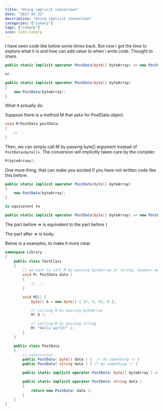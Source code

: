 ```yaml
---
title: "Using implicit conversion"
date: "2017-01-22"
description: "Using implicit conversion"
categories: ["csharp"]
tags: ["csharp"]
icon: icon-csharp
---
```




I have seen code like below some times back. But now i got the time to explore what it is and how can add value to when i write code. Thought to share.

```csharp
public static implicit operator PostData(byte[] byteArray) => new PostData(byteArray);

or

public static implicit operator PostData(byte[] byteArray) 
{
    new PostData(byteArray);
}
```

What it actually do.

Suppose there is a method M that asks for PostData object.

```csharp
void M(PostData postData)
{
    // ...
}

```

Then, we can simply call M by passing byte[] argument instead of `PostData<byte[]>`. The conversion will implicitly taken care by the compiler.

```csharp
M(byteArraay);

```

One more thing, that can make you excited if you have not written code like this before.

```csharp
public static implicit operator PostData(byte[] byteArray) 
{
    new PostData(byteArray);
}

is equivalent to 

public static implicit operator PostData(byte[] byteArray) => new PostData(byteArray);
```

The part before => is equivalent to the part before `{`

The part after => is body.

Below is a examples, to make it more clear.

``` csharp
namespace Library
{
    public class TestClass
    {
        // we want to call M by passing byteArray or string. however method is asking for PostData object
        void M( PostData data )
        {
            // ...
        }

        void M2() {
            byte[] b = new byte[] { 32, 4, 42, 6 };

            // calling M by passing byteArray
            M( b );

            // calling M by passing string
            M( "Hello world!" );
        }
    }

    public class PostData
    {
        // constructor
        public PostData( byte[] data ) {  /* do something */ }
        public PostData( string data ) { /* do something */ }

        public static implicit operator PostData( byte[] byteArray ) => new PostData( byteArray );

        public static implicit operator PostData( string data )
        {
            return new PostData( data );
        }
    }
}
```
